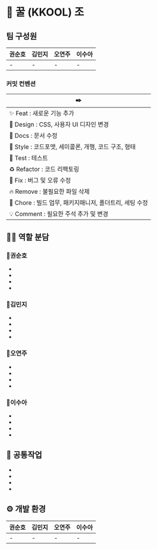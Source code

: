 # 🍯 꿀  (KKOOL) 조 

## 팀 구성원





| 권순호   | 김민지 | 오연주 | 이수아
|-|-|-|-|
|-|-|-|-|


### 커밋 컨벤션

|✒️|
|-|
|✨ Feat : 새로운 기능 추가 |
|💄 Design : CSS, 사용자 UI 디자인 변경 |
|📝 Docs : 문서 수정 |
|🎨 Style : 코드포맷, 세미콜론, 개행, 코드 구조, 형태|
|🤔 Test : 테스트|
|♻️ Refactor : 코드 리팩토링|
|🐛 Fix : 버그 및 오류 수정|
|🔥 Remove : 불필요한 파일 삭제|
|🔨 Chore : 빌드 업무, 패키지매니저, 폴더트리, 세팅 수정|
|💡 Comment : 필요한 주석 추가 및 변경|


## 🙋‍♀️ 역할 분담
### 🌻권순호
-
-
-
-

### 🌼김민지
-
-
-
-

### 🌷오연주
-
-
-
-

### 🌱이수아
-
-
-
-

## 🤝 공통작업
-
-
-
-

## ⚙️ 개발 환경
| 권순호   | 김민지 | 오연주 | 이수아
|-|-|-|-|
|-|-|-|-|
